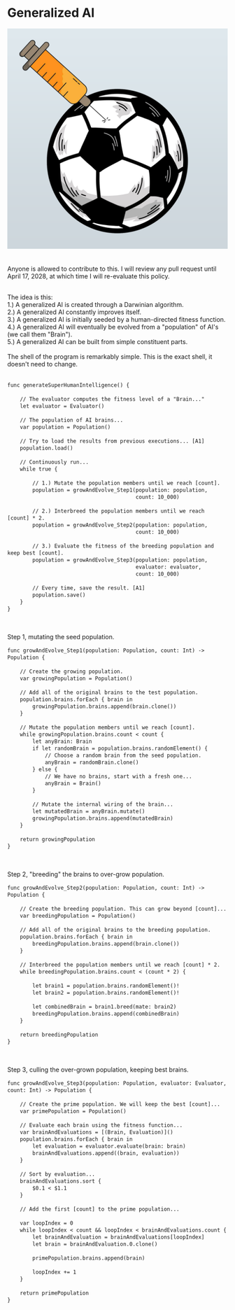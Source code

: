 # Generalized AI

![alt text](https://raw.githubusercontent.com/nraptis/GeneralAI/main/research.png)</br></br>
</br>
Anyone is allowed to contribute to this. I will review any pull request until April 17, 2028, at which time I will re-evaluate this policy.</br></br>

The idea is this:</br>
1.) A generalized AI is created through a Darwinian algorithm.</br>
2.) A generalized AI constantly improves itself.</br>
3.) A generalized AI is initially seeded by a human-directed fitness function.</br>
4.) A generalized AI will eventually be evolved from a "population" of AI's (we call them "Brain").</br>
5.) A generalized AI can be built from simple constituent parts.</br></br>
The shell of the program is remarkably simple. This is the exact shell, it doesn't need to change.</br>
</br>
```
func generateSuperHumanIntelligence() {
    
    // The evaluator computes the fitness level of a "Brain..."
    let evaluator = Evaluator()
    
    // The population of AI brains...
    var population = Population()
    
    // Try to load the results from previous executions... [A1]
    population.load()
    
    // Continuously run...
    while true {
        
        // 1.) Mutate the population members until we reach [count].
        population = growAndEvolve_Step1(population: population,
                                         count: 10_000)
        
        // 2.) Interbreed the population members until we reach [count] * 2.
        population = growAndEvolve_Step2(population: population,
                                         count: 10_000)
        
        // 3.) Evaluate the fitness of the breeding population and keep best [count].
        population = growAndEvolve_Step3(population: population,
                                         evaluator: evaluator,
                                         count: 10_000)
        
        // Every time, save the result. [A1]
        population.save()
    }
}
```
</br></br>
Step 1, mutating the seed population.
```
func growAndEvolve_Step1(population: Population, count: Int) -> Population {
    
    // Create the growing population.
    var growingPopulation = Population()
    
    // Add all of the original brains to the test population.
    population.brains.forEach { brain in
        growingPopulation.brains.append(brain.clone())
    }
    
    // Mutate the population members until we reach [count].
    while growingPopulation.brains.count < count {
        let anyBrain: Brain
        if let randomBrain = population.brains.randomElement() {
            // Choose a random brain from the seed population.
            anyBrain = randomBrain.clone()
        } else {
            // We have no brains, start with a fresh one...
            anyBrain = Brain()
        }
        
        // Mutate the internal wiring of the brain...
        let mutatedBrain = anyBrain.mutate()
        growingPopulation.brains.append(mutatedBrain)
    }
    
    return growingPopulation
}
```
</br></br>
Step 2, "breeding" the brains to over-grow population.
```
func growAndEvolve_Step2(population: Population, count: Int) -> Population {
    
    // Create the breeding population. This can grow beyond [count]...
    var breedingPopulation = Population()
    
    // Add all of the original brains to the breeding population.
    population.brains.forEach { brain in
        breedingPopulation.brains.append(brain.clone())
    }
    
    // Interbreed the population members until we reach [count] * 2.
    while breedingPopulation.brains.count < (count * 2) {
        
        let brain1 = population.brains.randomElement()!
        let brain2 = population.brains.randomElement()!
        
        let combinedBrain = brain1.breed(mate: brain2)
        breedingPopulation.brains.append(combinedBrain)
    }
    
    return breedingPopulation
}
```
</br></br>
Step 3, culling the over-grown population, keeping best brains.
```
func growAndEvolve_Step3(population: Population, evaluator: Evaluator, count: Int) -> Population {
    
    // Create the prime population. We will keep the best [count]...
    var primePopulation = Population()
    
    // Evaluate each brain using the fitness function...
    var brainAndEvaluations = [(Brain, Evaluation)]()
    population.brains.forEach { brain in
        let evaluation = evaluator.evaluate(brain: brain)
        brainAndEvaluations.append((brain, evaluation))
    }
    
    // Sort by evaluation...
    brainAndEvaluations.sort {
        $0.1 < $1.1
    }
    
    // Add the first [count] to the prime population...
    
    var loopIndex = 0
    while loopIndex < count && loopIndex < brainAndEvaluations.count {
        let brainAndEvaluation = brainAndEvaluations[loopIndex]
        let brain = brainAndEvaluation.0.clone()
        
        primePopulation.brains.append(brain)
        
        loopIndex += 1
    }
    
    return primePopulation
}
```
